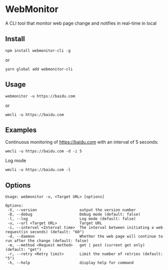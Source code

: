 # WebMonitor
A CLI tool that monitor web page change and notifies in real-time in local

## Install

```shell
npm install webmonitor-cli -g
```

or

```shell
yarn global add webmonitor-cli
```

## Usage

```shell
webmonitor -u https://baidu.com
```

or

```shell
wmcli -u https://baidu.com
```

## Examples

Continuous monitoring of https://baidu.com with an interval of 5 seconds:

```shell
wmcli -u https://baidu.com -d -i 5
```

Log mode

```shell
wmcli -u https://baidu.com -l
```

## Options

 ```
Usage: webmonitor -u, <Target URL> [options]

Options:
  -V, --version                   output the version number
  -D, --debug                     Debug mode (default: false)
  -l, --log                       Log mode (default: false)
  -u, --url <Target URL>          Target URL
  -i, --interval <Interval time>  The interval between initiating a web request(in seconds) (default: "60")
  -d, --daemon                    Whether the web page will continue to run after the change (default: false)
  -m, --method <Request method>   get | post (current get only) (default: "get")
  -r, --retry <Retry limit>       Limit the number of retries (default: "5")
  -h, --help                      display help for command
 ```

